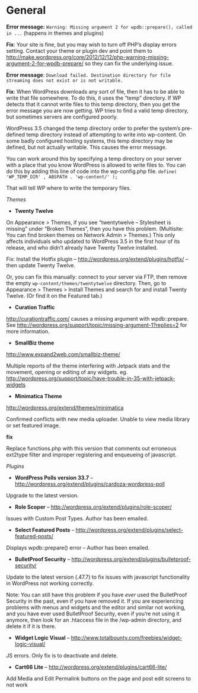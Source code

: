 # General

**Error message:** `Warning: Missing argument 2 for wpdb::prepare(), called in ...` (happens in themes and plugins)

**Fix**: Your site is fine, but you may wish to turn off PHP’s display errors setting. Contact your theme or plugin dev and point them to http://make.wordpress.org/core/2012/12/12/php-warning-missing-argument-2-for-wpdb-prepare/ so they can fix the underlying issue.

**Error message**: `Download failed. Destination directory for file streaming does not exist or is not writable.`

**Fix**: When WordPress downloads any sort of file, then it has to be able to write that file somewhere. To do this, it uses the “temp” directory. If WP detects that it cannot write files to this temp directory, then you get the error message you are now getting. WP tries to find a valid temp directory, but sometimes servers are configured poorly.

WordPress 3.5 changed the temp directory order to prefer the system’s pre-defined temp directory instead of attempting to write into wp-content. On some badly configured hosting systems, this temp directory may be defined, but not actually writable. This causes the error message.

You can work around this by specifying a temp directory on your server with a place that you know WordPress is allowed to write files to. You can do this by adding this line of code into the wp-config.php file.
`define( 'WP_TEMP_DIR' , ABSPATH . 'wp-content/' );`

That will tell WP where to write the temporary files.

_Themes_

- **Twenty Twelve**

On Appearance > Themes, if you see “twentytwelve – Stylesheet is missing” under “Broken Themes”, then you have this problem. (Multisite: You can find broken themes on Network Admin > Themes.) This only affects individuals who updated to WordPress 3.5 in the first hour of its release, and who didn’t already have Twenty Twelve installed.

Fix: Install the Hotfix plugin – http://wordpress.org/extend/plugins/hotfix/ – then update Twenty Twelve.

Or, you can fix this manually: connect to your server via FTP, then remove the empty `wp-content/themes/twentytwelve` directory. Then, go to Appearance > Themes > Install Themes and search for and install Twenty Twelve. (Or find it on the Featured tab.)

- **Curation Traffic**

http://curationtraffic.com/ causes a missing argument with wpdb::prepare. See http://wordpress.org/support/topic/missing-argument-1?replies=2 for more information.

- **SmallBiz theme**

http://www.expand2web.com/smallbiz-theme/

Multiple reports of the theme interfering with Jetpack stats and the movement, opening or editing of any widgets.
eg. http://wordpress.org/support/topic/have-trouble-in-35-with-jetpack-widgets

- **Minimatica Theme**

http://wordpress.org/extend/themes/minimatica

Confirmed conflicts with new media uploader. Unable to view media library or set featured image.

**fix**

Replace functions.php with this version that comments out erroneous ext2type filter and improper registering and enqueueing of javascript.

_Plugins_

- **WordPress Polls version 33.7** – http://wordpress.org/extend/plugins/cardoza-wordpress-poll

Upgrade to the latest version.

- **Role Scoper** – http://wordpress.org/extend/plugins/role-scoper/

Issues with Custom Post Types. Author has been emailed.

- **Select Featured Posts** – http://wordpress.org/extend/plugins/select-featured-posts/

Displays wpdb::prepare() error – Author has been emailed.

- **BulletProof Security** – http://wordpress.org/extend/plugins/bulletproof-security/

Update to the latest version (.47.7) to fix issues with javascript functionality in WordPress not working correctly.

Note: You can still have this problem if you have *ever* used the BulletProof Security in the past, even if you have removed it. If you are experiencing problems with menus and widgets and the editor and similar not working, and you have ever used BulletProof Security, even if you’re not using it anymore, then look for an .htaccess file in the /wp-admin directory, and delete it if it is there.

- **Widget Logic Visual** – http://www.totalbounty.com/freebies/widget-logic-visual/

JS errors. Only fix is to deactivate and delete.

- **Cart66 Lite** – http://wordpress.org/extend/plugins/cart66-lite/

Add Media and Edit Permalink buttons on the page and post edit screens to not work